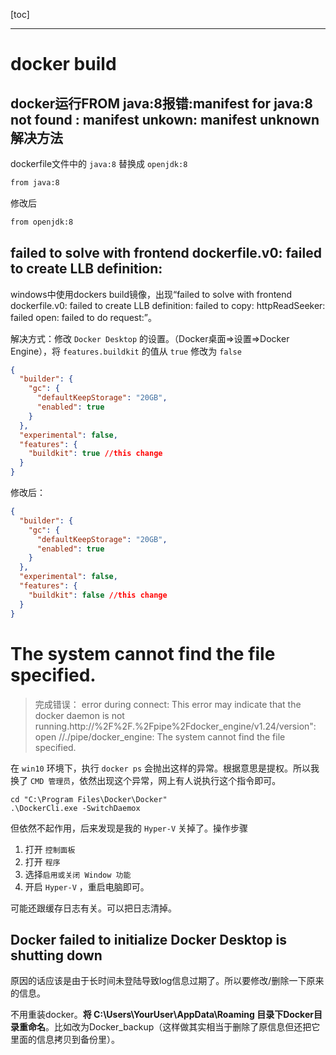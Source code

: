 [toc]

---

# docker build

##  docker运行FROM java:8报错:manifest for java:8 not found : manifest unkown: manifest unknown解决方法     

dockerfile文件中的 `java:8` 替换成 `openjdk:8`

```dockerfile
from java:8
```

修改后

```dockerfile
from openjdk:8
```

## failed to solve with frontend dockerfile.v0: failed to create LLB definition:

windows中使用dockers build镜像，出现“failed to solve with frontend dockerfile.v0: failed to create LLB definition: failed to copy: httpReadSeeker: failed open: failed to do request:”。

解决方式：修改 `Docker Desktop` 的设置。（Docker桌面=>设置=>Docker Engine），将 `features.buildkit` 的值从 `true` 修改为 `false`

```json
{
  "builder": {
    "gc": {
      "defaultKeepStorage": "20GB",
      "enabled": true
    }
  },
  "experimental": false,
  "features": {
    "buildkit": true //this change
  }
}
```

修改后：

```json
{
  "builder": {
    "gc": {
      "defaultKeepStorage": "20GB",
      "enabled": true
    }
  },
  "experimental": false,
  "features": {
    "buildkit": false //this change
  }
}
```



#  The system cannot find the file specified. 

> 完成错误： error during connect: This error may indicate that the docker daemon is  not running.http://%2F%2F.%2Fpipe%2Fdocker_engine/v1.24/version": open  //./pipe/docker_engine: The system cannot find the file specified.  

在 `win10` 环境下，执行 `docker ps`  会抛出这样的异常。根据意思是提权。所以我 换了 `CMD 管理员`，依然出现这个异常，网上有人说执行这个指令即可。

```shell
cd "C:\Program Files\Docker\Docker"
.\DockerCli.exe -SwitchDaemox
```

但依然不起作用，后来发现是我的 `Hyper-V` 关掉了。操作步骤

1. 打开 `控制面板`
2. 打开 `程序`
3. 选择`启用或关闭 Window 功能`
4. 开启 `Hyper-V` ，重启电脑即可。

可能还跟缓存日志有关。可以把日志清掉。



## Docker failed to initialize Docker Desktop is shutting down

原因的话应该是由于长时间未登陆导致log信息过期了。所以要修改/删除一下原来的信息。

不用重装docker。**将 C:\Users\YourUser\AppData\Roaming 目录下Docker目录重命名**。比如改为Docker_backup（这样做其实相当于删除了原信息但还把它里面的信息拷贝到备份里）。 